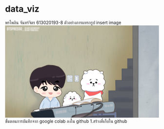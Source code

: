 # data_viz
พรไพลิน จันทร์จิตร 613020193-8
ตัวอย่างการแทรกรูป
insert image
![jin](jin.jpg)
ขั้นตอนการบันทึกจาก google colab ลงใน github
1.สร้างที่เก็บใน github
